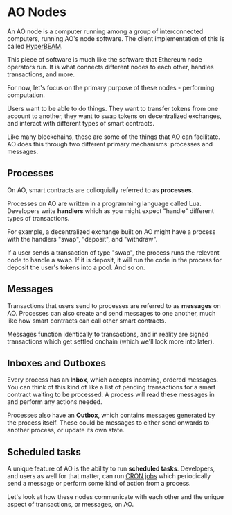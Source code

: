 # AO Nodes

An AO node is a computer running among a group of interconnected computers, running
AO's node software. The client implementation of this is called [HyperBEAM](https://hyperbeam.arweave.net).

This piece of software is much like the software that Ethereum node operators run. It is
what connects different nodes to each other, handles transactions, and more.

For now, let's focus on the primary purpose of these nodes - performing
computation.

Users want to be able to do things. They want to transfer tokens from one account to another, they want to swap tokens on decentralized exchanges, and interact with different types of smart contracts.

Like many blockchains, these are some of the things that AO can facilitate. AO
does this through two different primary mechanisms: processes and messages.

## Processes

On AO, smart contracts are colloquially referred to as **processes**.

Processes on AO are written in a programming language called Lua. Developers
write **handlers** which as you might expect "handle" different types of
transactions.

For example, a decentralized exchange built on AO might have a process with the handlers "swap", "deposit", and "withdraw".

If a user sends a transaction of type "swap", the process runs the relevant code
to handle a swap. If it is deposit, it will run the code in the process for deposit the user's tokens into a pool. And so on.


## Messages

Transactions that users send to processes are referred to as **messages** on AO. Processes can also create and send messages to one another, much like how smart contracts can call other smart contracts.

Messages function identically to transactions, and in reality are signed transactions which get settled onchain (which we'll look more into later).

## Inboxes and Outboxes

Every process has an **Inbox**, which accepts incoming, ordered messages. You can
think of this kind of like a list of pending transactions for a smart contract waiting to be
processed. A process will read these messages in and perform any actions needed.

Processes also have an **Outbox**, which contains messages generated by the
process itself. These could be messages to either send onwards to another process, or update its own state.

## Scheduled tasks

A unique feature of AO is the ability to run **scheduled tasks**. Developers,
and users as well for that matter, can run [CRON jobs](https://en.wikipedia.org/wiki/Cron)
which periodically send a message or perform some kind of action from a process.

Let's look at how these nodes communicate with each other and the unique aspect
of transactions, or messages, on AO.
